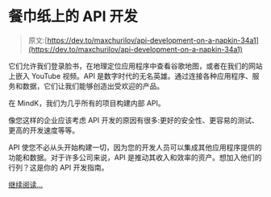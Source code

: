 # 餐巾纸上的 API 开发

> 原文:[https://dev.to/maxchurilov/api-development-on-a-napkin-34a1](https://dev.to/maxchurilov/api-development-on-a-napkin-34a1)

它们允许我们登录脸书，在地理定位应用程序中查看谷歌地图，或者在我们的网站上嵌入 YouTube 视频。API 是数字时代的无名英雄。通过连接各种应用程序、服务和数据，它们让我们能够创造出受欢迎的产品。

在 MindK，我们为几乎所有的项目构建内部 API。

像您这样的企业应该考虑 API 开发的原因有很多:更好的安全性、更容易的测试、更高的开发速度等等。

API 使您不必从头开始构建一切，因为您的开发人员可以集成其他应用程序提供的功能和数据。对于许多公司来说，API 是推动其收入和效率的资产。想加入他们的行列？这是你的 API 开发指南。

[继续阅读...](https://www.mindk.com/blog/api-development-explained/)
